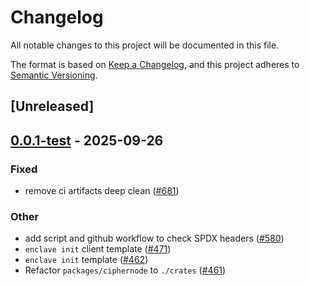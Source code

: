 # Changelog
All notable changes to this project will be documented in this file.

The format is based on [Keep a Changelog](https://keepachangelog.com/en/1.0.0/),
and this project adheres to [Semantic Versioning](https://semver.org/spec/v2.0.0.html).

## [Unreleased]

## [0.0.1-test](https://github.com/gnosisguild/enclave/releases/tag/e3-fhe-v0.0.1-test) - 2025-09-26

### Fixed
- remove ci artifacts deep clean ([#681](https://github.com/gnosisguild/enclave/pull/681))

### Other
- add script and github workflow to check SPDX headers ([#580](https://github.com/gnosisguild/enclave/pull/580))
- `enclave init` client template ([#471](https://github.com/gnosisguild/enclave/pull/471))
- `enclave init` template ([#462](https://github.com/gnosisguild/enclave/pull/462))
- Refactor `packages/ciphernode` to `./crates` ([#461](https://github.com/gnosisguild/enclave/pull/461))
